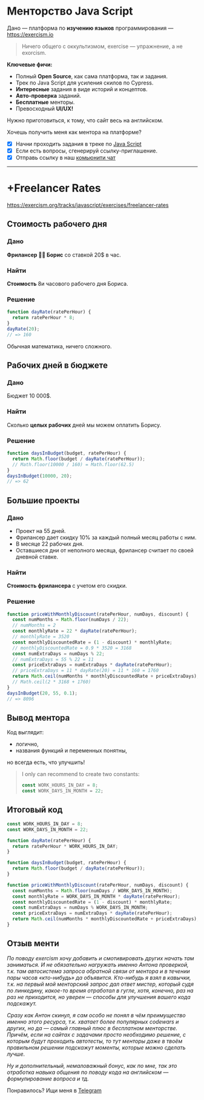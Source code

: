 # Менторство Java Script

Дано — платформа по **изучению языков** программирования — https://exercism.io

> Ничего общего с оккультизмом, exercise — упражнение, а не exorcism.

**Ключевые фичи:**
* Полный **Open Source**, как сама платформа, так и задания.
* Трек по Java Script для усиления скилов по Cypress.
* **Интересные** задания в виде историй и концептов.
* **Авто-проверка** заданий.
* **Бесплатные** менторы.
* Превосходный **UI/UX!**

Нужно приготовиться, к тому, что сайт весь на английском.

Хочешь получить меня как ментора на платформе?

- [x] Начни проходить задания в треке по [Java Script](https://exercism.org/tracks/javascript/exercises)
- [x] Если есть вопросы, сгенерируй ссылку-приглашение.
- [x] Отправь ссылку в наш [комьюнити чат](https://t.me/epic_one_hour_community)

***

# +Freelancer Rates

https://exercism.org/tracks/javascript/exercises/freelancer-rates

## Стоимость рабочего дня

### Дано

**Фрилансер 🧑‍💻 Борис** со ставкой 20$ в час.

### Найти

**Стоимость** 8и часового рабочего дня Бориса.

### Решение

```js
function dayRate(ratePerHour) { 
  return ratePerHour * 8; 
}
dayRate(20); 
// => 160
```

Обычная математика, ничего сложного.

## Рабочих дней в бюджете

### Дано

Бюджет 10 000$.

### Найти

Сколько **целых рабочих** дней мы можем оплатить Борису.

### Решение

```js
function daysInBudget(budget, ratePerHour) {
  return Math.floor(budget / dayRate(ratePerHour));
  // Math.floor(10000 / 160) = Math.floor(62.5)
}
daysInBudget(10000, 20); 
// => 62
```

## Большие проекты

### Дано

* Проект на 55 дней.
* Фрилансер дает скидку 10% за каждый полный месяц работы с ним.
* В месяце 22 рабочих дня. 
* Оставшиеся дни от неполного месяца, фрилансер считает по своей дневной ставке.

### Найти

**Стоимость фрилансера** с учетом его скидки.

### Решение

```js
function priceWithMonthlyDiscount(ratePerHour, numDays, discount) { 
  const numMonths = Math.floor(numDays / 22);
  // numMonths = 2
  const monthlyRate = 22 * dayRate(ratePerHour); 
  // monthlyRate = 3520
  const monthlyDiscountedRate = (1 - discount) * monthlyRate;
  // monthlyDiscountedRate = 0.9 * 3520 = 3168
  const numExtraDays = numDays % 22;
  // numExtraDays = 55 % 22 = 11
  const priceExtraDays = numExtraDays * dayRate(ratePerHour);
  // priceExtraDays = 11 * dayRate(20) = 11 * 160 = 1760
  return Math.ceil(numMonths * monthlyDiscountedRate + priceExtraDays);
  // Math.ceil(2 * 3168 + 1760)
}
daysInBudget(20, 55, 0.1);
// => 8096
```

## Вывод ментора

Код выглядит:
* логично,
* названия функций и переменных понятны,

но всегда есть, что улучшить!

> I only can recommend to create two constants:
> ```js
> const WORK_HOURS_IN_DAY = 8;
> const WORK_DAYS_IN_MONTH = 22;
> ```

## Итоговый код

```js
const WORK_HOURS_IN_DAY = 8;
const WORK_DAYS_IN_MONTH = 22;

function dayRate(ratePerHour) { 
  return ratePerHour * WORK_HOURS_IN_DAY; 
}

function daysInBudget(budget, ratePerHour) {
  return Math.floor(budget / dayRate(ratePerHour));
}

function priceWithMonthlyDiscount(ratePerHour, numDays, discount) { 
  const numMonths = Math.floor(numDays / WORK_DAYS_IN_MONTH);
  const monthlyRate = WORK_DAYS_IN_MONTH * dayRate(ratePerHour); 
  const monthlyDiscountedRate = (1 - discount) * monthlyRate;
  const numExtraDays = numDays % WORK_DAYS_IN_MONTH;
  const priceExtraDays = numExtraDays * dayRate(ratePerHour);
  return Math.ceil(numMonths * monthlyDiscountedRate + priceExtraDays);
}
```

## Отзыв менти

*По поводу exercism хочу добавить и смотивировать других начать там заниматься. И не обязательно нагружать именно Антона проверкой, т.к. там автосистема запроса обратной связи от ментора и в течении пары часов «кто-нибудь» да объявится. Кто-нибудь я взял в кавычки, т.к. на первый мой менторский запрос дал ответ мистер, который судя по линкедину, какое-то время отработал в гугле, хотя, конечно, раз на раз не приходится, но уверен — способы для улучшения вашего кода подскажут.*

*Сразу как Антон скинул, я сам особо не понял в чём преимущество именно этого ресурса, т.к. хватает более популярных codewars и других, но да — самый главный плюс в бесплатном менторстве. Причём, если на сайтах с задачами просто необходимо решение, с которым будут проходить автотесты, то тут менторы даже в твоём правильном решении подскажут моменты, которые можно сделать лучше.*

*Ну и дополнительный, немаловажный бонус, как по мне, так это отработка навыка общения по поводу кода на английском — формулирование вопроса и тд.*

Понравилось? Ищи меня в [Telegram](https://t.me/epic_one_hour)